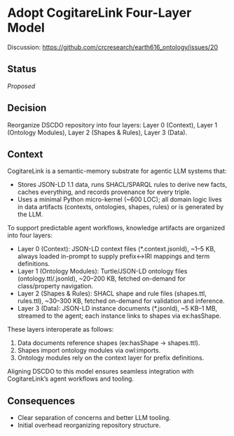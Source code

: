  # Adopt CogitareLink Four-Layer Model

 Discussion: https://github.com/crcresearch/earth616_ontology/issues/20

 ## Status
 _Proposed_

 ## Decision
 Reorganize DSCDO repository into four layers: Layer 0 (Context), Layer 1 (Ontology Modules), Layer 2 (Shapes & Rules), Layer 3 (Data).

 ## Context
 CogitareLink is a semantic-memory substrate for agentic LLM systems that:
 
 - Stores JSON-LD 1.1 data, runs SHACL/SPARQL rules to derive new facts, caches everything, and records provenance for every triple.
 - Uses a minimal Python micro-kernel (~600 LOC); all domain logic lives in data artifacts (contexts, ontologies, shapes, rules) or is generated by the LLM.

 To support predictable agent workflows, knowledge artifacts are organized into four layers:
 
 - Layer 0 (Context): JSON-LD context files (*.context.jsonld), ~1–5 KB, always loaded in-prompt to supply prefix↔IRI mappings and term definitions.
 - Layer 1 (Ontology Modules): Turtle/JSON-LD ontology files (ontology.ttl/.jsonld), ~20–200 KB, fetched on-demand for class/property navigation.
 - Layer 2 (Shapes & Rules): SHACL shape and rule files (shapes.ttl, rules.ttl), ~30–300 KB, fetched on-demand for validation and inference.
 - Layer 3 (Data): JSON-LD instance documents (*.jsonld), ~5 KB–1 MB, streamed to the agent; each instance links to shapes via ex:hasShape.

 These layers interoperate as follows:
 
 1. Data documents reference shapes (ex:hasShape → shapes.ttl).
 2. Shapes import ontology modules via owl:imports.
 3. Ontology modules rely on the context layer for prefix definitions.

 Aligning DSCDO to this model ensures seamless integration with CogitareLink’s agent workflows and tooling.

 ## Consequences
 - Clear separation of concerns and better LLM tooling.
 - Initial overhead reorganizing repository structure.